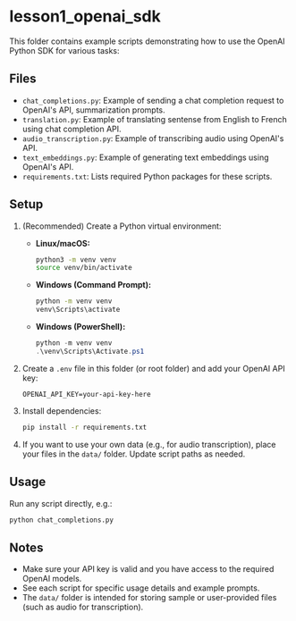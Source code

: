 # lesson1_openai_sdk

This folder contains example scripts demonstrating how to use the OpenAI Python SDK for various tasks:

## Files

- `chat_completions.py`: Example of sending a chat completion request to OpenAI's API,  summarization prompts.
- `translation.py`: Example of translating sentense from English to French using chat completion API.
- `audio_transcription.py`: Example of transcribing audio using OpenAI's API.
- `text_embeddings.py`: Example of generating text embeddings using OpenAI's API.
- `requirements.txt`: Lists required Python packages for these scripts.

## Setup

1. (Recommended) Create a Python virtual environment:
    - **Linux/macOS:**
       ```bash
       python3 -m venv venv
       source venv/bin/activate
       ```
    - **Windows (Command Prompt):**
       ```cmd
       python -m venv venv
       venv\Scripts\activate
       ```
    - **Windows (PowerShell):**
       ```powershell
       python -m venv venv
       .\venv\Scripts\Activate.ps1
       ```

2. Create a `.env` file in this folder (or root folder) and add your OpenAI API key:
   ```
   OPENAI_API_KEY=your-api-key-here
   ```

3. Install dependencies:
   ```bash
   pip install -r requirements.txt
   ```

4. If you want to use your own data (e.g., for audio transcription), place your files in the `data/` folder. Update script paths as needed.

## Usage

Run any script directly, e.g.:

```bash
python chat_completions.py
```

## Notes

- Make sure your API key is valid and you have access to the required OpenAI models.
- See each script for specific usage details and example prompts.
- The `data/` folder is intended for storing sample or user-provided files (such as audio for transcription). 
